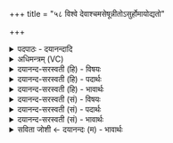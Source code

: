 +++
title = "५८ विश्वे देवाश्चमसेषून्नीतोऽसुर्होमायोद्यतो"

+++
<details><summary>पदपाठः - दयानन्दादि</summary>

विश्वे॑। दे॒वाः। च॒म॒सेषु॑ उन्नी॑त॒ इत्युत्ऽनी॑तः। असुः॑। होमा॑य। उद्य॑त॒ इत्युत्ऽय॑तः। रु॒द्रः। हू॒यमा॑नः। वातः॑। अभ्यावृ॑त॒ इत्य॑भि॒ऽआवृ॑तः। नृ॒चक्षा॒ इति॑ नृ॒ऽचक्षाः॑। प्रति॑ख्यात॒ इति॒ प्रति॑ऽख्यातः। भ॒क्षः। भ॒क्ष्यमा॑णः। पि॒तरः॑। ना॒रा॒श॒ꣳसाः। ५८।
</details>

<details><summary>अधिमन्त्रम् (VC)</summary>

- विश्वेदेवा देवताः
- वसिष्ठ ऋषिः
- भुरिग् आर्षी जगती
- निषादः
</details>

<details><summary>दयानन्द-सरस्वती (हि) - विषयः</summary>

फिर प्रकारान्तर से विद्वद्विषय को अगले मन्त्र में कहा है ॥
</details>

<details><summary>दयानन्द-सरस्वती (हि) - पदार्थः</summary>

पदार्थान्वयभाषाः -  जिन विद्वानों ने यज्ञ-विधान से (चमसेषु) मेघों में सुगन्धित आदि वस्तुओं को (उन्नीतः) ऊँचा पहुँचाया (असुः) अपना प्राण (उद्यतः) अच्छे यत्न से लगाया (रुद्रः) जीव को पवित्र कर (हूयमानः) स्वीकार किया, (नृचक्षाः) मनुष्यों को देखनेवाले का (प्रतिख्यातः) जिन्होंने वादानुवाद किया (वातः) बाहर के वायु अर्थात् मैदान के कठिन वायु के सह वायु शुद्ध किये फल (भक्ष्यमाणः) कुछ भोजन करने योग्य पदार्थ (भक्षः) खाइये (नाराशंसाः) प्रशंसाकर मनुष्यों के उपदेशक (विश्वेदेवाः) सब विद्वान् (पितरः) उन सब के उपकारकों को ज्ञानी समझने चाहियें ॥५८॥
</details>

<details><summary>दयानन्द-सरस्वती (हि) - भावार्थः</summary>

भावार्थभाषाः -  जो विद्वान् लोग परोपकार बुद्धि से विद्या का विस्तार, करने, सुगन्धि पुष्टि मधुरता और रोगनाशक गुणयुक्त पदार्थों का यथायोग्य मेल अग्नि के बीच में उन का होम कर शुद्ध वायु वर्षा का जल वा ओषधियों का सेवन कर के शरीर को आरोग्य करते हैं, वे इस संसार में अत्यन्त प्रशंसा के योग्य होते हैं ॥५८॥
</details>

<details><summary>दयानन्द-सरस्वती (सं) - विषयः</summary>

पुनः प्रकारान्तरेण विद्वद्विषयमाह ॥
</details>

<details><summary>दयानन्द-सरस्वती (सं) - पदार्थः</summary>

पदार्थान्वयभाषाः -  यैर्होमाय यज्ञविधानेन चमसेषु सुगन्ध्यादिरुन्नीतोऽसुरुद्यतो रुद्रो हूयमानो नृचक्षाः प्रतिख्यातो वातोऽभ्यावृतस्तच्छोधितो भक्ष्यमाणो भक्षः कृतस्ते विश्वे देवा नाराशंसाः पितरश्च वेद्याः ॥५८॥
</details>

<details><summary>दयानन्द-सरस्वती (सं) - भावार्थः</summary>

भावार्थभाषाः -  ये विद्वांसः परोपकारबुद्ध्या विद्यां विस्तार्य्य सुगन्धिपुष्टिमधुरता रोगनाशकगुणयुक्तानां द्रव्याणां यथावन्मेलनं कृत्वाऽग्नौ हुत्वा वायुवृष्टिजलौषधी सेवित्वा शरीरारोग्यं जनयन्ति, त इह पूज्यतमाः सन्ति ॥५८॥
</details>

<details><summary>सविता जोशी ← दयानन्दः (म) - भावार्थः</summary>

भावार्थभाषाः -  जे विद्वान लोक परोपकारी बुद्धीने विद्या वाढवितात. सुगंधित, मधुर, पुष्टिकारक, रोगनाशक पदार्थ अग्नीमध्ये टाकून वायू शुद्ध होण्यास मदत करून पर्जन्याच्या साह्याने वृक्षांचे पोषण करून शरीराचे आरोग्य राखण्यास मदत करतात ते या जगात अत्यंत प्रशंसनीय असतात.
</details>